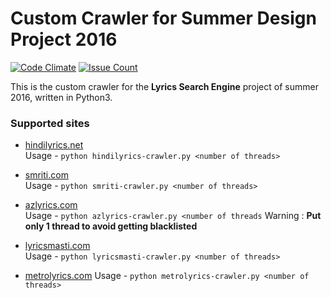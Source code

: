 # Custom Crawler for Summer Design Project 2016

[![Code Climate](https://codeclimate.com/github/iiitv/lyrics-crawler/badges/gpa.svg)](https://codeclimate.com/github/iiitv/lyrics-crawler)
[![Issue Count](https://codeclimate.com/github/iiitv/lyrics-crawler/badges/issue_count.svg)](https://codeclimate.com/github/iiitv/lyrics-crawler)

This is the custom crawler for the **Lyrics Search Engine** project of summer 2016, written in Python3.

### Supported sites
* [hindilyrics.net](http://hindilyrics.net)  
    Usage - `python hindilyrics-crawler.py <number of threads>`  
    

* [smriti.com](http://smriti.com)  
    Usage - `python smriti-crawler.py <number of threads>`
    

* [azlyrics.com](http://azlyrics.com)  
    Usage - `python azlyrics-crawler.py <number of threads`
    Warning : **Put only 1 thread to avoid getting blacklisted**
    
* [lyricsmasti.com](http://lyricsmasti.com)  
    Usage - `python lyricsmasti-crawler.py <number of threads>`
    
* [metrolyrics.com](http://metrolyrics.com)
    Usage - `python metrolyrics-crawler.py <number of threads>`